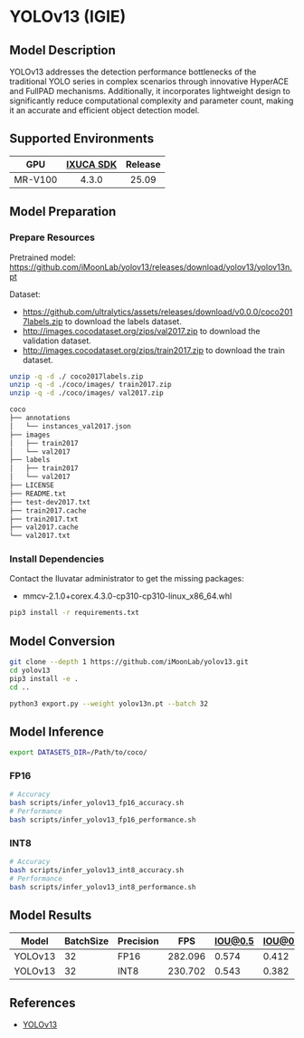 # YOLOv13 (IGIE)

## Model Description

YOLOv13 addresses the detection performance bottlenecks of the traditional YOLO series in complex scenarios through innovative HyperACE and FullPAD mechanisms. Additionally, it incorporates lightweight design to significantly reduce computational complexity and parameter count, making it an accurate and efficient object detection model.

## Supported Environments

| GPU    | [IXUCA SDK](https://gitee.com/deep-spark/deepspark#%E5%A4%A9%E6%95%B0%E6%99%BA%E7%AE%97%E8%BD%AF%E4%BB%B6%E6%A0%88-ixuca) | Release |
| :----: | :----: | :----: |
| MR-V100 | 4.3.0     |  25.09  |

## Model Preparation

### Prepare Resources

Pretrained model: <https://github.com/iMoonLab/yolov13/releases/download/yolov13/yolov13n.pt>

Dataset:
  - <https://github.com/ultralytics/assets/releases/download/v0.0.0/coco2017labels.zip> to download the labels dataset.
  - <http://images.cocodataset.org/zips/val2017.zip> to download the validation dataset.
  - <http://images.cocodataset.org/zips/train2017.zip> to download the train dataset.

```bash
unzip -q -d ./ coco2017labels.zip
unzip -q -d ./coco/images/ train2017.zip
unzip -q -d ./coco/images/ val2017.zip

coco
├── annotations
│   └── instances_val2017.json
├── images
│   ├── train2017
│   └── val2017
├── labels
│   ├── train2017
│   └── val2017
├── LICENSE
├── README.txt
├── test-dev2017.txt
├── train2017.cache
├── train2017.txt
├── val2017.cache
└── val2017.txt
```

### Install Dependencies

Contact the Iluvatar administrator to get the missing packages:
- mmcv-2.1.0+corex.4.3.0-cp310-cp310-linux_x86_64.whl

```bash
pip3 install -r requirements.txt
```

## Model Conversion

```bash
git clone --depth 1 https://github.com/iMoonLab/yolov13.git
cd yolov13
pip3 install -e .
cd ..

python3 export.py --weight yolov13n.pt --batch 32
```

## Model Inference

```bash
export DATASETS_DIR=/Path/to/coco/
```

### FP16

```bash
# Accuracy
bash scripts/infer_yolov13_fp16_accuracy.sh
# Performance
bash scripts/infer_yolov13_fp16_performance.sh
```

### INT8

```bash
# Accuracy
bash scripts/infer_yolov13_int8_accuracy.sh
# Performance
bash scripts/infer_yolov13_int8_performance.sh
```

## Model Results

| Model   | BatchSize | Precision | FPS     | IOU@0.5 | IOU@0.5:0.95 |
| ------- | --------- | --------- | ------- | ------- | ------------ |
| YOLOv13 | 32        | FP16      | 282.096  | 0.574   | 0.412        |
| YOLOv13 | 32        | INT8      | 230.702  | 0.543   | 0.382        |

## References

- [YOLOv13](https://github.com/iMoonLab/yolov13)
